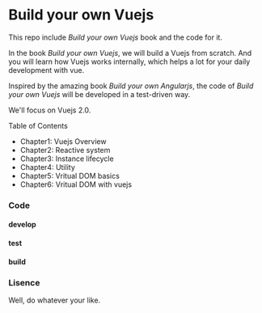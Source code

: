# Build your own Vuejs

This repo include *Build your own Vuejs* book and the code for it.

In the book *Build your own Vuejs*, we will build a Vuejs from scratch. And you will learn how Vuejs works internally, which helps a lot for your daily development with vue. 

Inspired by the amazing book *Build your own Angularjs*, the code of *Build your own Vuejs* will be developed in a test-driven way. 

We'll focus on Vuejs 2.0.

Table of Contents

+ Chapter1: Vuejs Overview
+ Chapter2: Reactive system
+ Chapter3: Instance lifecycle
+ Chapter4: Utility
+ Chapter5: Vritual DOM basics
+ Chapter6: Vritual DOM with vuejs

### Code

#### develop

#### test

#### build


### Lisence

Well, do whatever your like.

